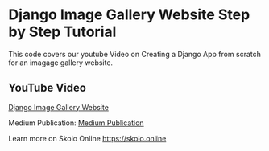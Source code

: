 # Django Image Gallery Website Step by Step Tutorial
This code covers our youtube Video on Creating a Django App from scratch for an imagage gallery website.

## YouTube Video
[Django Image Gallery Website](https://www.youtube.com/watch?v=eOM4e6N7fuc)


Medium Publication: [Medium Publication](https://skolo-online.medium.com/)


Learn more on Skolo Online
https://skolo.online
